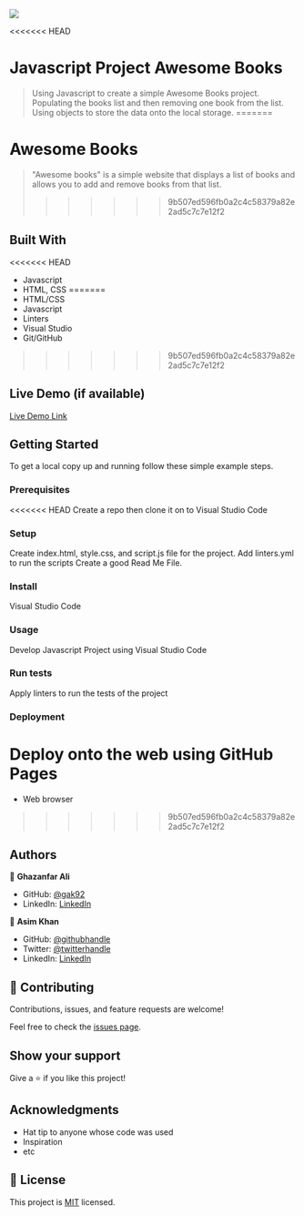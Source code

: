 ![](https://img.shields.io/badge/Microverse-blueviolet)

<<<<<<< HEAD
# Javascript Project Awesome Books

> Using Javascript to create a simple Awesome Books project. Populating the books list and then removing one book from the list. Using objects to store the data onto the local storage.
=======
# Awesome Books

> "Awesome books" is a simple website that displays a list of books and allows you to add and remove books from that list.
>>>>>>> 9b507ed596fb0a2c4c58379a82e2ad5c7c7e12f2


## Built With

<<<<<<< HEAD
- Javascript
- HTML, CSS
=======
- HTML/CSS
- Javascript
- Linters
- Visual Studio
- Git/GitHub
>>>>>>> 9b507ed596fb0a2c4c58379a82e2ad5c7c7e12f2

## Live Demo (if available)

[Live Demo Link](https://gak92.github.io/awesome_books/)


## Getting Started


To get a local copy up and running follow these simple example steps.

### Prerequisites
<<<<<<< HEAD
Create a repo then clone it on to Visual Studio Code

### Setup
Create index.html, style.css, and script.js file for the project. 
Add linters.yml to run the scripts
Create a good Read Me File. 

### Install
Visual Studio Code 

### Usage
Develop Javascript Project using Visual Studio Code

### Run tests
Apply linters to run the tests of the project

### Deployment
Deploy onto the web using GitHub Pages
=======
- Web browser
>>>>>>> 9b507ed596fb0a2c4c58379a82e2ad5c7c7e12f2


## Authors

👤 **Ghazanfar Ali**

- GitHub: [@gak92](https://github.com/gak92)
- LinkedIn: [LinkedIn](https://www.linkedin.com/in/ghazanfar-ali-9a4998a/)

👤 **Asim Khan**

- GitHub: [@githubhandle](https://github.com/AsimKhan2019/)
- Twitter: [@twitterhandle](https://twitter.com/vtechbiz)
- LinkedIn: [LinkedIn](https://www.linkedin.com/in/asim-khan-9bbb4211/)


## 🤝 Contributing

Contributions, issues, and feature requests are welcome!

Feel free to check the [issues page](../../issues/).

## Show your support

Give a ⭐️ if you like this project!

## Acknowledgments

- Hat tip to anyone whose code was used
- Inspiration
- etc

## 📝 License

This project is [MIT](./MIT.md) licensed.
